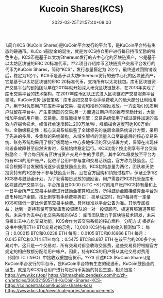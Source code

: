 ﻿---
weight: 
title: "Kucoin Shares(KCS)"
description: "KCS (KuCoin Shares)是KuCoin平台发行的平台币，是KuCoin平台特有生态的硬通币"
date: 2022-03-25T21:57:40+08:00
lastmod: 2022-03-25T16:45:40+08:00
draft: false
authors: ["Metabd"]
featuredImage: "kucoin-shareskcs.webp"
link: ""
tags: ["数字代币","Kucoin Shares(KCS)"]
categories: ["navigation"]
navigation: ["数字代币"]
lightgallery: true
toc: true
pinned: false
recommend: false
recommend1: false
---
1.简介KCS (KuCoin Shares)是KuCoin平台发行的平台币，是KuCoin平台特有生态的硬通币。KuCoin鼓励金的诞生，就是为KCS持仓用户进行每日持币奖励的特色生态。KCS币是基于以太坊Ethereum发行的去中心化的区块链资产，它是基于以太坊区块链的ERC 20标准代币。??2.项目介绍库币区块链资产交易平台发行的代币为KuCoin Shares，简称“KCS”，发行总量恒定为 2亿个，最终通过回购销毁后，稳定为1亿个。KCS币是基于以太坊Ethereum发行的去中心化的区块链资产，它是基于以太坊区块链的ERC 20标准代币，支持所有以太坊钱包。库币区块链资产交易平台的创始团队早在2011年就开始深入研究区块链技术，在2013年实现了库币交易平台的技术架构，在2017年库币团队正式进入区块链资产交易服务平台领域。KuCoin优势
运营策略：库币会把交易平台手续费收入的绝大部分让利给用户，用于对优质用户在库币平台交易、投资和推荐的奖励发放。一方面吸引优质用户驻留在平台中，产生更活跃的交易;另一方面通过用户间的推荐奖励计划，大量增加平台的用户量、交易量。高性能挂单引擎：交易系统使用了经过硬件加速的高效内存撮合技术，峰值挂单速度超过200万单/秒，峰值撮合速度可达100万单/秒。金融级稳定性：核心交易系统借鉴了全球领先的底层金融系统设计方案，采用了先进的多层、多集群的系统架构，从域名解析的流量入口至最底层的核心交易系统、账务系统均采用了银行级两地三中心多地多活的容灾部署方式，保障在出现任何设备故障甚至自然灾害时，系统始终稳定运行。KCS功能?
按比例享有平台交易鼓励金：
平台每日所有区块链资产交易产生的手续费，其中50%将发放至平台内持有KCS的用户账户，促进平台用户参与度和交易活跃度，官方称为鼓励金。后续会根据平台发展情况逐步调整鼓励金比例。KCS初始总量为两亿，团队和天使投资持有的1亿部分不参与鼓励金计算，且在官方回购和销毁过程中，保证至多1亿KCS参与鼓励金计划。为了获得每日发放的鼓励金，用户需要将KCS托管至库币区块链资产交易平台，平台按当日00:00 (UTC +8 )时刻用户账户KCS持有量和上一日平台所产生交易手续费进行鼓励金核算和发放，所得鼓励金直接结算至平台对应币种账户余额。按比例享有手续费率折扣：
挂单成交时，账户每持有一定量KCS可降低一定比例该笔交易手续费。具体标准以平台公告为准。其他专属权益：
达到一定持有量可享受库币投资团队的一对一投资顾问、极速客服通道等服务。未来作为去中心化交易系统的GAS：
库币团队致力于区块链技术研发，未来将推出去中心化交易功能，KCS会作为该交易系统的核心燃料。分配方式
根据白皮书中使用ETH-BTC交易对的示例，10,000 KCS持有者的收入预测如下：
每日：0.00015 BTC和0.0238 ETH
每周：0.0105 BTC和0.16666 ETH
每月：0.045 BTC和0.714 ETH
每年：0.5475 BTC和8.687 ETH
在该平台的200多个交易对中，这只是一个交易对，所有交易对都会收取交易费，这些交易费将根据官方规定的相应数额分配给用户帐户。因此，持有KCS的用户将从其他交易对费用（例如LTC / NEO）中接收双重加密货币。???3.评述KCS (KuCoin Shares)是KuCoin平台发行的平台币，是KuCoin平台特有生态的硬通币。KuCoin鼓励金的诞生，就是为KCS持仓用户进行每日持币奖励的特色生态。相关链接：
https://www.kcs.top/
https://bitmaxhelp.zendesk.com/hc/zh-cn/articles/360021505714-KuCoin-Shares-KCS-
https://coincentral.com/kucoin-shares-kcs/
https://www.kcs.top/news/categories/announcements
